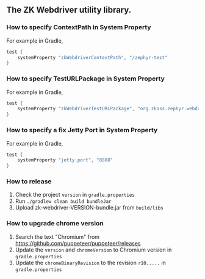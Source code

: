 The ZK Webdriver utility library.
-----


### How to specify ContextPath in System Property
For example in Gradle,
```gradle
test {
    systemProperty "zkWebdriverContextPath", "/zephyr-test"
}
```

### How to specify TestURLPackage in System Property
For example in Gradle,
```gradle
test {
    systemProperty "zkWebdriverTestURLPackage", "org.zkoss.zephyr.webdriver"
}
```

### How to specify a fix Jetty Port in System Property
For example in Gradle,
```gradle
test {
    systemProperty "jetty.port", "8888"
}
```

### How to release
1. Check the project `version` in `gradle.properties`
2. Run `./gradlew clean build bundleJar`
3. Upload zk-webdriver-VERSION-bundle.jar from `build/libs`


### How to upgrade chrome version
1. Search the text "Chromium" from https://github.com/puppeteer/puppeteer/releases
2. Update the `version` and `chromeVersion` to Chromium version in `gradle.properties`
3. Update the `chromeBinaryRevision` to the revision `r10.....` in `gradle.properties`